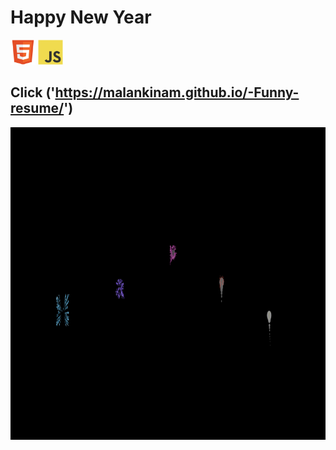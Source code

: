 # Happy New Year



<div>
  <img src="https://github.com/devicons/devicon/blob/master/icons/html5/html5-original.svg" title="html5" alt="html5" width="40" height="40"/>
 
  <img src="https://github.com/devicons/devicon/blob/master/icons/javascript/javascript-original.svg" title="javascript" alt="javascript" width="40" height="40"/>
</div>
 


## Click ('https://malankinam.github.io/-Funny-resume/')
 <img src="./screencapture-127-0-0-1-5500-index-html-2023-12-21-07_14_23.png" title="css"  width="800" height="500"/>


